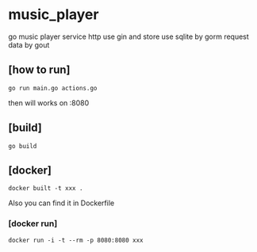 # music_player
go music player service 
http use gin and store use sqlite by gorm
request data by gout
## [how to run]
```
go run main.go actions.go
```
then will works on :8080

## [build]
```
go build 
```
## [docker]
```
docker built -t xxx .
```
Also you can find it in Dockerfile
### [docker run]
```
docker run -i -t --rm -p 8080:8080 xxx
```